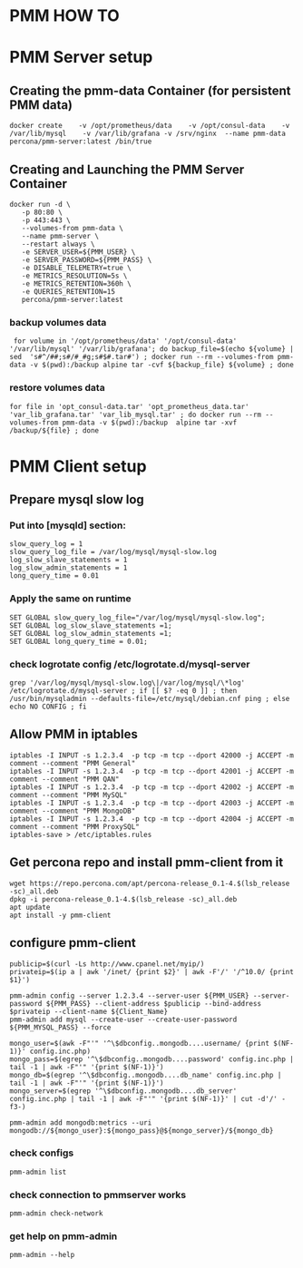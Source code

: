 # PMM HOW TO

# PMM Server setup


## Creating the pmm-data Container (for persistent PMM data)
```
docker create    -v /opt/prometheus/data    -v /opt/consul-data    -v /var/lib/mysql    -v /var/lib/grafana -v /srv/nginx  --name pmm-data    percona/pmm-server:latest /bin/true
```

## Creating and Launching the PMM Server Container
```
docker run -d \
   -p 80:80 \
   -p 443:443 \
   --volumes-from pmm-data \
   --name pmm-server \
   --restart always \
   -e SERVER_USER=${PMM_USER} \
   -e SERVER_PASSWORD=${PMM_PASS} \
   -e DISABLE_TELEMETRY=true \
   -e METRICS_RESOLUTION=5s \
   -e METRICS_RETENTION=360h \
   -e QUERIES_RETENTION=15
   percona/pmm-server:latest
```

### backup volumes data
```
 for volume in '/opt/prometheus/data' '/opt/consul-data' '/var/lib/mysql' '/var/lib/grafana'; do backup_file=$(echo ${volume} | sed  's#^/##;s#/#_#g;s#$#.tar#') ; docker run --rm --volumes-from pmm-data -v $(pwd):/backup alpine tar -cvf ${backup_file} ${volume} ; done
```
### restore volumes data
```
for file in 'opt_consul-data.tar' 'opt_prometheus_data.tar' 'var_lib_grafana.tar' 'var_lib_mysql.tar' ; do docker run --rm --volumes-from pmm-data -v $(pwd):/backup  alpine tar -xvf /backup/${file} ; done
```

# PMM Client setup

## Prepare mysql slow log
### Put into [mysqld] section:
```
slow_query_log = 1
slow_query_log_file = /var/log/mysql/mysql-slow.log
log_slow_slave_statements = 1
log_slow_admin_statements = 1
long_query_time = 0.01
```

### Apply the same on runtime
```
SET GLOBAL slow_query_log_file="/var/log/mysql/mysql-slow.log";
SET GLOBAL log_slow_slave_statements =1;
SET GLOBAL log_slow_admin_statements =1;
SET GLOBAL long_query_time = 0.01;
```

### check logrotate config /etc/logrotate.d/mysql-server
```
grep '/var/log/mysql/mysql-slow.log\|/var/log/mysql/\*log' /etc/logrotate.d/mysql-server ; if [[ $? -eq 0 ]] ; then /usr/bin/mysqladmin --defaults-file=/etc/mysql/debian.cnf ping ; else echo NO CONFIG ; fi
```

## Allow PMM in iptables
```
iptables -I INPUT -s 1.2.3.4  -p tcp -m tcp --dport 42000 -j ACCEPT -m comment --comment "PMM General"
iptables -I INPUT -s 1.2.3.4  -p tcp -m tcp --dport 42001 -j ACCEPT -m comment --comment "PMM QAN"
iptables -I INPUT -s 1.2.3.4  -p tcp -m tcp --dport 42002 -j ACCEPT -m comment --comment "PMM MySQL"
iptables -I INPUT -s 1.2.3.4  -p tcp -m tcp --dport 42003 -j ACCEPT -m comment --comment "PMM MongoDB"
iptables -I INPUT -s 1.2.3.4  -p tcp -m tcp --dport 42004 -j ACCEPT -m comment --comment "PMM ProxySQL"
iptables-save > /etc/iptables.rules
```

## Get percona repo and install pmm-client from it
```
wget https://repo.percona.com/apt/percona-release_0.1-4.$(lsb_release -sc)_all.deb
dpkg -i percona-release_0.1-4.$(lsb_release -sc)_all.deb
apt update
apt install -y pmm-client
```

##  configure pmm-client
```
publicip=$(curl -Ls http://www.cpanel.net/myip/)
privateip=$(ip a | awk '/inet/ {print $2}' | awk -F'/' '/^10.0/ {print $1}')

pmm-admin config --server 1.2.3.4 --server-user ${PMM_USER} --server-password ${PMM_PASS} --client-address $publicip --bind-address $privateip --client-name ${Client_Name}
pmm-admin add mysql --create-user --create-user-password ${PMM_MYSQL_PASS} --force

mongo_user=$(awk -F"'" '^\$dbconfig..mongodb....username/ {print $(NF-1)}' config.inc.php)
mongo_pass=$(egrep '^\$dbconfig..mongodb....password' config.inc.php | tail -1 | awk -F"'" '{print $(NF-1)}')
mongo_db=$(egrep '^\$dbconfig..mongodb....db_name' config.inc.php | tail -1 | awk -F"'" '{print $(NF-1)}')
mongo_server=$(egrep '^\$dbconfig..mongodb....db_server' config.inc.php | tail -1 | awk -F"'" '{print $(NF-1)}' | cut -d'/' -f3-)

pmm-admin add mongodb:metrics --uri mongodb://${mongo_user}:${mongo_pass}@${mongo_server}/${mongo_db}
```
### check configs
```
pmm-admin list
```
### check connection to pmmserver works
```
pmm-admin check-network
```
### get help on pmm-admin
```
pmm-admin --help
```


